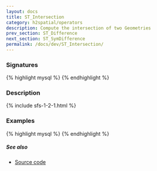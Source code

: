 ```yaml
---
layout: docs
title: ST_Intersection
category: h2spatial/operators
description: Compute the intersection of two Geometries
prev_section: ST_Difference
next_section: ST_SymDifference
permalink: /docs/dev/ST_Intersection/
---
```


### Signatures

{% highlight mysql %}
{% endhighlight %}

### Description



{% include sfs-1-2-1.html %}

### Examples

{% highlight mysql %}
{% endhighlight %}

##### See also

* <a href="https://github.com/irstv/H2GIS/blob/master/h2spatial/src/main/java/org/h2gis/h2spatial/internal/function/spatial/operators/ST_Intersection.java" target="_blank">Source code</a>
